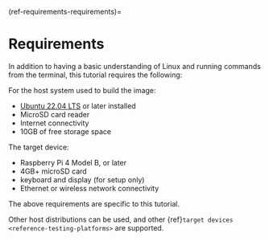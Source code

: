 (ref-requirements-requirements)=
# Requirements

In addition to having a basic understanding of Linux and running commands from the terminal, this tutorial requires the following:

For the host system used to build the image:
- [Ubuntu 22.04 LTS](https://releases.ubuntu.com/22.04/) or later installed
- MicroSD card reader
- Internet connectivity
- 10GB of free storage space

The target device:
- Raspberry Pi 4 Model B, or later
- 4GB+ microSD card
- keyboard and display (for setup only)
- Ethernet or wireless network connectivity

The above requirements are specific to this tutorial.

Other host distributions can be used, and other {ref}`target devices <reference-testing-platforms>` are supported. 
